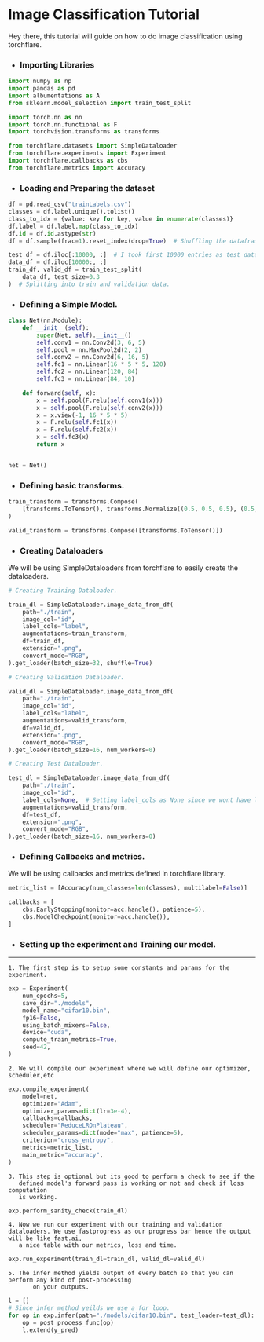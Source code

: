# Image Classification Tutorial

Hey there, this tutorial will guide on how to do image classification using torchflare.

* ### Importing Libraries
``` python
import numpy as np
import pandas as pd
import albumentations as A
from sklearn.model_selection import train_test_split

import torch.nn as nn
import torch.nn.functional as F
import torchvision.transforms as transforms

from torchflare.datasets import SimpleDataloader
from torchflare.experiments import Experiment
import torchflare.callbacks as cbs
from torchflare.metrics import Accuracy
```

* ### Loading and Preparing the dataset

``` python
df = pd.read_csv("trainLabels.csv")
classes = df.label.unique().tolist()
class_to_idx = {value: key for key, value in enumerate(classes)}
df.label = df.label.map(class_to_idx)
df.id = df.id.astype(str)
df = df.sample(frac=1).reset_index(drop=True)  # Shuffling the dataframe

test_df = df.iloc[:10000, :]  # I took first 10000 entries as test data
data_df = df.iloc[10000:, :]
train_df, valid_df = train_test_split(
    data_df, test_size=0.3
)  # Splitting into train and validation data.
```

* ### Defining a Simple Model.
``` python
class Net(nn.Module):
    def __init__(self):
        super(Net, self).__init__()
        self.conv1 = nn.Conv2d(3, 6, 5)
        self.pool = nn.MaxPool2d(2, 2)
        self.conv2 = nn.Conv2d(6, 16, 5)
        self.fc1 = nn.Linear(16 * 5 * 5, 120)
        self.fc2 = nn.Linear(120, 84)
        self.fc3 = nn.Linear(84, 10)

    def forward(self, x):
        x = self.pool(F.relu(self.conv1(x)))
        x = self.pool(F.relu(self.conv2(x)))
        x = x.view(-1, 16 * 5 * 5)
        x = F.relu(self.fc1(x))
        x = F.relu(self.fc2(x))
        x = self.fc3(x)
        return x


net = Net()
```
* ### Defining basic transforms.
``` python
train_transform = transforms.Compose(
    [transforms.ToTensor(), transforms.Normalize((0.5, 0.5, 0.5), (0.5, 0.5, 0.5))]
)

valid_transform = transforms.Compose([transforms.ToTensor()])
```
* ### Creating Dataloaders

We will be using SimpleDataloaders from torchflare to easily create the dataloaders.
``` python
# Creating Training Dataloader.

train_dl = SimpleDataloader.image_data_from_df(
    path="./train",
    image_col="id",
    label_cols="label",
    augmentations=train_transform,
    df=train_df,
    extension=".png",
    convert_mode="RGB",
).get_loader(batch_size=32, shuffle=True)

# Creating Validation Dataloader.

valid_dl = SimpleDataloader.image_data_from_df(
    path="./train",
    image_col="id",
    label_cols="label",
    augmentations=valid_transform,
    df=valid_df,
    extension=".png",
    convert_mode="RGB",
).get_loader(batch_size=16, num_workers=0)

# Creating Test Dataloader.

test_dl = SimpleDataloader.image_data_from_df(
    path="./train",
    image_col="id",
    label_cols=None,  # Setting label_cols as None since we wont have labels for test data.
    augmentations=valid_transform,
    df=test_df,
    extension=".png",
    convert_mode="RGB",
).get_loader(batch_size=16, num_workers=0)
```

* ### Defining Callbacks and metrics.

We will be using callbacks and metrics defined in torchflare library.

``` python
metric_list = [Accuracy(num_classes=len(classes), multilabel=False)]

callbacks = [
    cbs.EarlyStopping(monitor=acc.handle(), patience=5),
    cbs.ModelCheckpoint(monitor=acc.handle()),
]
```

* ### Setting up the experiment and Training our model.
***
    1. The first step is to setup some constants and params for the experiment.

``` python
exp = Experiment(
    num_epochs=5,
    save_dir="./models",
    model_name="cifar10.bin",
    fp16=False,
    using_batch_mixers=False,
    device="cuda",
    compute_train_metrics=True,
    seed=42,
)
```

    2. We will compile our experiment where we will define our optimizer, scheduler,etc

``` python
exp.compile_experiment(
    model=net,
    optimizer="Adam",
    optimizer_params=dict(lr=3e-4),
    callbacks=callbacks,
    scheduler="ReduceLROnPlateau",
    scheduler_params=dict(mode="max", patience=5),
    criterion="cross_entropy",
    metrics=metric_list,
    main_metric="accuracy",
)
```

    3. This step is optional but its good to perform a check to see if the
       defined model's forward pass is working or not and check if loss computation
       is working.

``` python
exp.perform_sanity_check(train_dl)
```


    4. Now we run our experiment with our training and validation dataloaders. We use fastprogress as our progress bar hence the output will be like fast.ai,
       a nice table with our metrics, loss and time.

``` python
exp.run_experiment(train_dl=train_dl, valid_dl=valid_dl)
```

    5. The infer method yields output of every batch so that you can perform any kind of post-processing
           on your outputs.

``` python
l = []
# Since infer method yeilds we use a for loop.
for op in exp.infer(path="./models/cifar10.bin", test_loader=test_dl):
    op = post_process_func(op)
    l.extend(y_pred)
```
